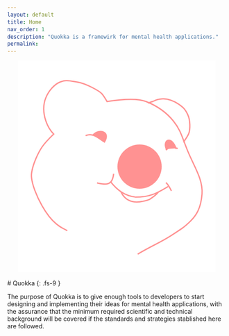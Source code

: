 ```yaml
---
layout: default
title: Home
nav_order: 1
description: "Quokka is a framewirk for mental health applications."
permalink: 
---
```

<p align="center">
  <img height="5%" src="assets/images/logo.png">
</p>
# Quokka
{: .fs-9 }

The purpose of Quokka is to give enough tools to developers to start designing and implementing their ideas for mental health applications, 
with the assurance that the minimum required scientific and technical background will be covered if the standards and strategies 
stablished here are followed.

